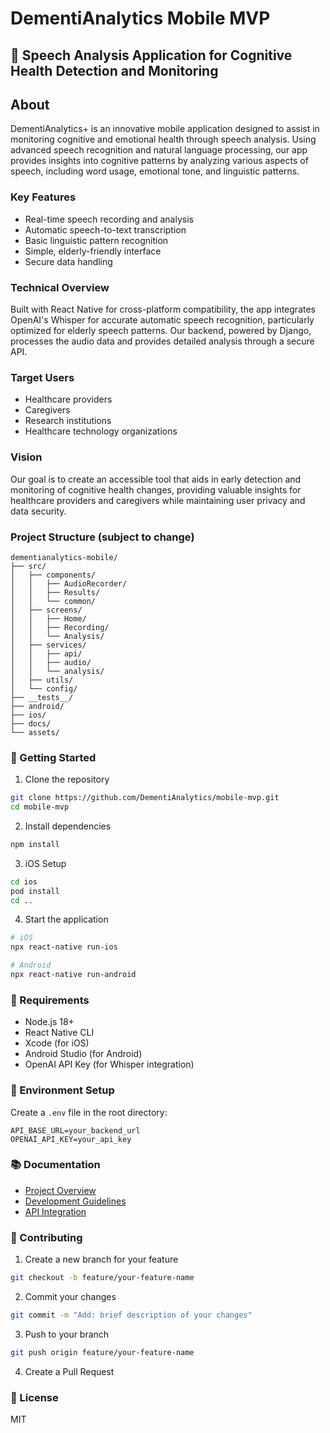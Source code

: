 # DementiAnalytics Mobile MVP

## 📱 Speech Analysis Application for Cognitive Health Detection and Monitoring

## About
DementiAnalytics+ is an innovative mobile application designed to assist in monitoring cognitive and emotional health through speech analysis. Using advanced speech recognition and natural language processing, our app provides insights into cognitive patterns by analyzing various aspects of speech, including word usage, emotional tone, and linguistic patterns.

### Key Features
- Real-time speech recording and analysis
- Automatic speech-to-text transcription
- Basic linguistic pattern recognition
- Simple, elderly-friendly interface
- Secure data handling

### Technical Overview
Built with React Native for cross-platform compatibility, the app integrates OpenAI's Whisper for accurate automatic speech recognition, particularly optimized for elderly speech patterns. Our backend, powered by Django, processes the audio data and provides detailed analysis through a secure API.

### Target Users
- Healthcare providers
- Caregivers
- Research institutions
- Healthcare technology organizations

### Vision
Our goal is to create an accessible tool that aids in early detection and monitoring of cognitive health changes, providing valuable insights for healthcare providers and caregivers while maintaining user privacy and data security.

### Project Structure (subject to change)
```
dementianalytics-mobile/
├── src/
│   ├── components/
│   │   ├── AudioRecorder/
│   │   ├── Results/
│   │   └── common/
│   ├── screens/
│   │   ├── Home/
│   │   ├── Recording/
│   │   └── Analysis/
│   ├── services/
│   │   ├── api/
│   │   ├── audio/
│   │   └── analysis/
│   ├── utils/
│   └── config/
├── __tests__/
├── android/
├── ios/
├── docs/
└── assets/
```

### 🚀 Getting Started

1. Clone the repository
```bash
git clone https://github.com/DementiAnalytics/mobile-mvp.git
cd mobile-mvp
```

2. Install dependencies
```bash
npm install
```

3. iOS Setup
```bash
cd ios
pod install
cd ..
```

4. Start the application
```bash
# iOS
npx react-native run-ios

# Android
npx react-native run-android
```

### 📝 Requirements
- Node.js 18+
- React Native CLI
- Xcode (for iOS)
- Android Studio (for Android)
- OpenAI API Key (for Whisper integration)

### 🔧 Environment Setup
Create a `.env` file in the root directory:
```
API_BASE_URL=your_backend_url
OPENAI_API_KEY=your_api_key
```

### 📚 Documentation
- [Project Overview](docs/PROJECT_OVERVIEW.md)
- [Development Guidelines](docs/DEVELOPMENT.md)
- [API Integration](docs/API_INTEGRATION.md)

### 🤝 Contributing
1. Create a new branch for your feature
```bash
git checkout -b feature/your-feature-name
```

2. Commit your changes
```bash
git commit -m "Add: brief description of your changes"
```

3. Push to your branch
```bash
git push origin feature/your-feature-name
```

4. Create a Pull Request

### 📄 License
MIT
